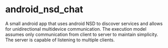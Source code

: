 # android_nsd_chat
A small android app that uses android NSD to discover services and allows for unidirectional multidevice communication.
The execution model assumes only communication from client to server to maintain simplicity. 
The server is capable of listening to multiple clients. 
